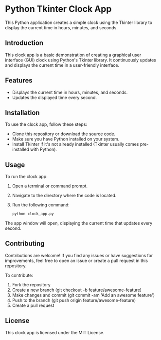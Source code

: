 # Python Tkinter Clock App

This Python application creates a simple clock using the Tkinter library to display the current time in hours, minutes, and seconds.

## Introduction
This clock app is a basic demonstration of creating a graphical user interface (GUI) clock using Python's Tkinter library. It continuously updates and displays the current time in a user-friendly interface.

## Features
* Displays the current time in hours, minutes, and seconds.
* Updates the displayed time every second.

## Installation
To use the clock app, follow these steps:

* Clone this repository or download the source code.
* Make sure you have Python installed on your system.
* Install Tkinter if it's not already installed (Tkinter usually comes pre-installed with Python).

## Usage
To run the clock app:

1. Open a terminal or command prompt.
2. Navigate to the directory where the code is located.
3. Run the following command:

    ```bash
    python clock_app.py
    ```
The app window will open, displaying the current time that updates every second.

## Contributing

Contributions are welcome! If you find any issues or have suggestions for improvements, feel free to open an issue or create a pull request in this repository.

To contribute:

1. Fork the repository
2. Create a new branch (git checkout -b feature/awesome-feature)
3. Make changes and commit (git commit -am 'Add an awesome feature')
4. Push to the branch (git push origin feature/awesome-feature)
5. Create a pull request

## License
This clock app is licensed under the MIT License.
